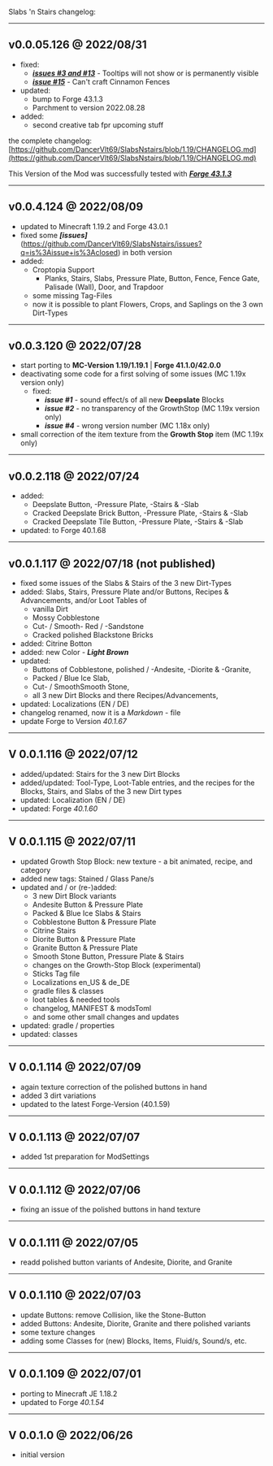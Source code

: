 Slabs 'n Stairs changelog:

-------------------------
v0.0.05.126 @ 2022/08/31
-------------------------
* fixed:
    - **_[issues #3 and #13](https://github.com/DancerVlt69/SlabsNstairs/issues)_** - Tooltips will not show or is permanently visible
    - **_[issue #15](https://github.com/DancerVlt69/SlabsNstairs/issues/15)_** - Can't craft Cinnamon Fences
* updated:
    - bump to Forge 43.1.3 
    - Parchment to version 2022.08.28 
* added:
    - second creative tab fpr upcoming stuff

the complete changelog: [https://github.com/DancerVlt69/SlabsNstairs/blob/1.19/CHANGELOG.md](https://github.com/DancerVlt69/SlabsNstairs/blob/1.19/CHANGELOG.md)

This Version of the Mod was successfully tested with **_[Forge 43.1.3](https://files.minecraftforge.net/net/minecraftforge/forge/index_1.19.2.html)_**

------------------------
v0.0.4.124 @ 2022/08/09
------------------------
* updated to Minecraft 1.19.2 and Forge 43.0.1
* fixed some **_[issues]_**(https://github.com/DancerVlt69/SlabsNstairs/issues?q=is%3Aissue+is%3Aclosed) in both version
* added:
    - Croptopia Support
        * Planks, Stairs, Slabs, Pressure Plate, Button, Fence, Fence Gate, Palisade (Wall), Door, and Trapdoor  
    - some missing Tag-Files
    - now it is possible to plant Flowers, Crops, and Saplings on the 3 own Dirt-Types

-------------------------
v0.0.3.120 @ 2022/07/28
-------------------------
* start porting to **MC-Version 1.19/1.19.1** | **Forge 41.1.0/42.0.0**
* deactivating some code for a first solving of some issues (MC 1.19x version only)
    - fixed:
        * **_issue #1_** - sound effect/s of all new **Deepslate** Blocks
        * **_issue #2_** - no transparency of the GrowthStop (MC 1.19x version only)
        * **_issue #4_** - wrong version number (MC 1.18x only)
* small correction of the item texture from the **Growth Stop** item (MC 1.19x only) 

-------------------------
v0.0.2.118 @ 2022/07/24
-------------------------
* added:
    - Deepslate Button, -Pressure Plate, -Stairs & -Slab
    - Cracked Deepslate Brick Button, -Pressure Plate, -Stairs & -Slab
    - Cracked Deepslate Tile Button, -Pressure Plate, -Stairs & -Slab
* updated: to Forge 40.1.68

-------------------------
v0.0.1.117 @ 2022/07/18 (not published)
-------------------------
* fixed some issues of the Slabs & Stairs of the 3 new Dirt-Types
* added: Slabs, Stairs, Pressure Plate and/or Buttons, Recipes & Advancements, and/or Loot Tables of
    - vanilla Dirt
    - Mossy Cobblestone
    - Cut- / Smooth- Red / -Sandstone
    - Cracked polished Blackstone Bricks
* added: Citrine Botton
* added: new Color - ***Light Brown***
* updated:
    - Buttons of Cobblestone, polished / -Andesite, -Diorite & -Granite,
    - Packed / Blue Ice Slab,
    - Cut- / SmoothSmooth Stone,
    - all 3 new Dirt Blocks and there Recipes/Advancements,
* updated: Localizations (EN / DE)
* changelog renamed, now it is a *Markdown* - file
* update Forge to Version *40.1.67*

-------------------------
V 0.0.1.116 @ 2022/07/12
-------------------------
* added/updated: Stairs for the 3 new Dirt Blocks
* added/updated: Tool-Type, Loot-Table entries, and the recipes for
  the Blocks, Stairs, and Slabs of the 3 new Dirt types
* updated: Localization (EN / DE)
* updated: Forge *40.1.60*

------------------------
V 0.0.1.115 @ 2022/07/11
------------------------
* updated Growth Stop Block: new texture - a bit animated, recipe, and category
* added new tags: Stained / Glass Pane/s
* updated and / or (re-)added:
    - 3 new Dirt Block variants
    - Andesite Button & Pressure Plate
    - Packed & Blue Ice Slabs & Stairs
    - Cobblestone Button & Pressure Plate
    - Citrine Stairs
    - Diorite Button & Pressure Plate
    - Granite Button & Pressure Plate
    - Smooth Stone Button, Pressure Plate & Stairs
    - changes on the Growth-Stop Block (experimental)
    - Sticks Tag file
    - Localizations en_US & de_DE
    - gradle files & classes
    - loot tables & needed tools
    - changelog, MANIFEST & modsToml
    - and some other small changes and updates
* updated: gradle / properties
* updated: classes

------------------------
V 0.0.1.114 @ 2022/07/09
------------------------
* again texture correction of the polished buttons in hand
* added 3 dirt variations
* updated to the latest Forge-Version (40.1.59)

------------------------
V 0.0.1.113 @ 2022/07/07
------------------------
* added 1st preparation for ModSettings

------------------------
V 0.0.1.112 @ 2022/07/06
------------------------
* fixing an issue of the polished buttons in hand texture

------------------------
V 0.0.1.111 @ 2022/07/05
------------------------
* readd polished button variants of Andesite, Diorite, and Granite

------------------------
V 0.0.1.110 @ 2022/07/03
------------------------
* update Buttons: remove Collision, like the Stone-Button
* added Buttons: Andesite, Diorite, Granite and there polished variants
* some texture changes
* adding some Classes for (new) Blocks, Items, Fluid/s, Sound/s, etc.

------------------------
V 0.0.1.109 @ 2022/07/01
------------------------
* porting to Minecraft JE 1.18.2
* updated to Forge *40.1.54*

----------------------
V 0.0.1.0 @ 2022/06/26
----------------------
* initial version
